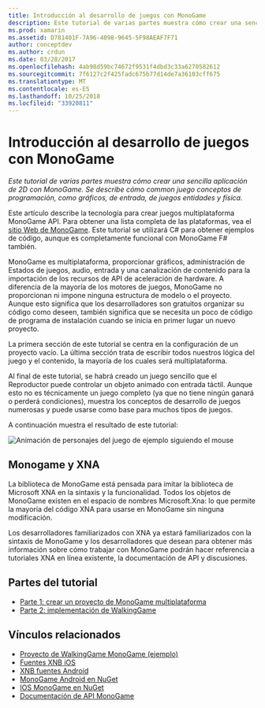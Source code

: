 ```yaml
---
title: Introducción al desarrollo de juegos con MonoGame
description: Este tutorial de varias partes muestra cómo crear una sencilla aplicación de 2D con MonoGame.  Se describe cómo common juego conceptos de programación, como gráficos, de entrada, de juegos entidades y física.
ms.prod: xamarin
ms.assetid: D781401F-7A96-4098-9645-5F98AEAF7F71
author: conceptdev
ms.author: crdun
ms.date: 03/28/2017
ms.openlocfilehash: 4ab98d59bc74672f9531f4dbd3c33a6270582612
ms.sourcegitcommit: 7f6127c2f425fadc675b77d14de7a36103cff675
ms.translationtype: MT
ms.contentlocale: es-ES
ms.lasthandoff: 10/25/2018
ms.locfileid: "33920811"
---
```

# <a name="introduction-to-game-development-with-monogame"></a>Introducción al desarrollo de juegos con MonoGame

_Este tutorial de varias partes muestra cómo crear una sencilla aplicación de 2D con MonoGame.  Se describe cómo common juego conceptos de programación, como gráficos, de entrada, de juegos entidades y física._

Este artículo describe la tecnología para crear juegos multiplataforma MonoGame API. Para obtener una lista completa de las plataformas, vea el [sitio Web de MonoGame](http://www.monogame.net/). Este tutorial se utilizará C# para obtener ejemplos de código, aunque es completamente funcional con MonoGame F# también.

MonoGame es multiplataforma, proporcionar gráficos, administración de Estados de juegos, audio, entrada y una canalización de contenido para la importación de los recursos de API de aceleración de hardware. A diferencia de la mayoría de los motores de juegos, MonoGame no proporcionan ni impone ninguna estructura de modelo o el proyecto.  Aunque esto significa que los desarrolladores son gratuitos organizar su código como deseen, también significa que se necesita un poco de código de programa de instalación cuando se inicia en primer lugar un nuevo proyecto.

La primera sección de este tutorial se centra en la configuración de un proyecto vacío. La última sección trata de escribir todos nuestros lógica del juego y el contenido, la mayoría de los cuales será multiplataforma.

Al final de este tutorial, se habrá creado un juego sencillo que el Reproductor puede controlar un objeto animado con entrada táctil.  Aunque esto no es técnicamente un juego completo (ya que no tiene ningún ganará o perderá condiciones), muestra los conceptos de desarrollo de juegos numerosas y puede usarse como base para muchos tipos de juegos. 

A continuación muestra el resultado de este tutorial:

![Animación de personajes del juego de ejemplo siguiendo el mouse](images/image1.gif)

## <a name="monogame-and-xna"></a>Monogame y XNA

La biblioteca de MonoGame está pensada para imitar la biblioteca de Microsoft XNA en la sintaxis y la funcionalidad.  Todos los objetos de MonoGame existen en el espacio de nombres Microsoft.Xna: lo que permite la mayoría del código XNA para usarse en MonoGame sin ninguna modificación. 

Los desarrolladores familiarizados con XNA ya estará familiarizados con la sintaxis de MonoGame y los desarrolladores que desean para obtener más información sobre cómo trabajar con MonoGame podrán hacer referencia a tutoriales XNA en línea existente, la documentación de API y discusiones.


## <a name="walkthrough-parts"></a>Partes del tutorial

- [Parte 1: crear un proyecto de MonoGame multiplataforma](~/graphics-games/monogame/introduction/part1.md)
- [Parte 2: implementación de WalkingGame](~/graphics-games/monogame/introduction/part2.md)

## <a name="related-links"></a>Vínculos relacionados

- [Proyecto de WalkingGame MonoGame (ejemplo)](https://developer.xamarin.com/samples/mobile/WalkingGameMG/)
- [Fuentes XNB iOS](https://github.com/mono/CocosSharp/tree/master/Samples/GameStarterKit/GameStarterKit/Content/fonts)
- [XNB fuentes Android](https://github.com/mono/CocosSharp/tree/master/Samples/GameStarterKit/GameStarterKit/Assets/Content/fonts)
- [MonoGame Android en NuGet](https://www.nuget.org/packages/MonoGame.Framework.Android/)
- [IOS MonoGame en NuGet](https://www.nuget.org/packages/MonoGame.Framework.iOS/)
- [Documentación de API MonoGame](http://www.monogame.net/documentation/?page=main)
